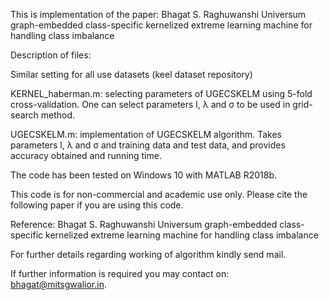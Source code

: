 This is implementation of the paper: Bhagat S. Raghuwanshi Universum graph-embedded class-specific kernelized extreme learning machine for handling class imbalance

Description of files:

Similar setting for all use datasets (keel dataset repository)

KERNEL_haberman.m: selecting parameters of UGECSKELM using 5-fold cross-validation. One can select parameters l, λ and  σ to be used in grid-search method.

UGECSKELM.m: implementation of UGECSKELM algorithm. Takes parameters l, λ and  σ and training data and test data, and provides accuracy obtained and running time.
 
 The code has been tested on Windows 10 with MATLAB R2018b.

This code is for non-commercial and academic use only. Please cite the following paper if you are using this code.

Reference: Bhagat S. Raghuwanshi Universum graph-embedded class-specific kernelized extreme learning machine for handling class imbalance

For further details regarding working of algorithm kindly send mail.

If further information is required you may contact on: bhagat@mitsgwalior.in.
